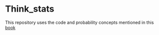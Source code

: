 # Think_stats

This repository uses the code and probability concepts mentioned in this [book](http://greenteapress.com/thinkstats/thinkstats.pdf)
